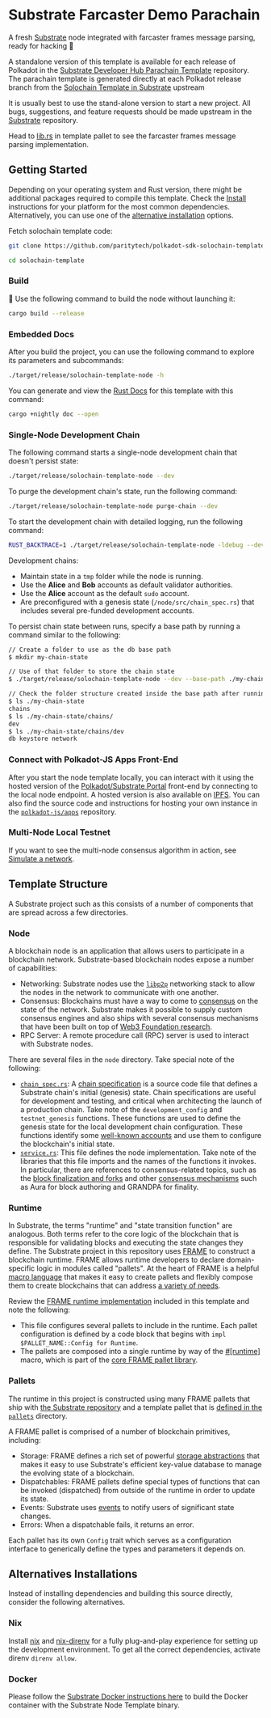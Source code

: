 # Substrate Farcaster Demo Parachain

A fresh [Substrate](https://substrate.io/) node integrated with farcaster frames message parsing, ready for hacking :rocket:

A standalone version of this template is available for each release of Polkadot
in the [Substrate Developer Hub Parachain
Template](https://github.com/substrate-developer-hub/substrate-node-template/)
repository. The parachain template is generated directly at each Polkadot
release branch from the [Solochain Template in
Substrate](https://github.com/paritytech/polkadot-sdk/tree/master/templates/solochain)
upstream

It is usually best to use the stand-alone version to start a new project. All bugs, suggestions, and feature requests should be made upstream in the
[Substrate](https://github.com/paritytech/polkadot-sdk/tree/master/substrate) repository.

Head to [lib.rs](https://github.com/Shritesh99/polkadot-farcaster-demo-parachain/blob/master/pallets/template/src/lib.rs) in template pallet to see the farcaster frames message parsing implementation.

## Getting Started

Depending on your operating system and Rust version, there might be additional
packages required to compile this template. Check the
[Install](https://docs.substrate.io/install/) instructions for your platform for
the most common dependencies. Alternatively, you can use one of the [alternative
installation](#alternatives-installations) options.

Fetch solochain template code:

```sh
git clone https://github.com/paritytech/polkadot-sdk-solochain-template.git solochain-template

cd solochain-template
```

### Build

🔨 Use the following command to build the node without launching it:

```sh
cargo build --release
```

### Embedded Docs

After you build the project, you can use the following command to explore its
parameters and subcommands:

```sh
./target/release/solochain-template-node -h
```

You can generate and view the [Rust
Docs](https://doc.rust-lang.org/cargo/commands/cargo-doc.html) for this template
with this command:

```sh
cargo +nightly doc --open
```

### Single-Node Development Chain

The following command starts a single-node development chain that doesn't
persist state:

```sh
./target/release/solochain-template-node --dev
```

To purge the development chain's state, run the following command:

```sh
./target/release/solochain-template-node purge-chain --dev
```

To start the development chain with detailed logging, run the following command:

```sh
RUST_BACKTRACE=1 ./target/release/solochain-template-node -ldebug --dev
```

Development chains:

-    Maintain state in a `tmp` folder while the node is running.
-    Use the **Alice** and **Bob** accounts as default validator authorities.
-    Use the **Alice** account as the default `sudo` account.
-    Are preconfigured with a genesis state (`/node/src/chain_spec.rs`) that
     includes several pre-funded development accounts.

To persist chain state between runs, specify a base path by running a command
similar to the following:

```sh
// Create a folder to use as the db base path
$ mkdir my-chain-state

// Use of that folder to store the chain state
$ ./target/release/solochain-template-node --dev --base-path ./my-chain-state/

// Check the folder structure created inside the base path after running the chain
$ ls ./my-chain-state
chains
$ ls ./my-chain-state/chains/
dev
$ ls ./my-chain-state/chains/dev
db keystore network
```

### Connect with Polkadot-JS Apps Front-End

After you start the node template locally, you can interact with it using the
hosted version of the [Polkadot/Substrate
Portal](https://polkadot.js.org/apps/#/explorer?rpc=ws://localhost:9944)
front-end by connecting to the local node endpoint. A hosted version is also
available on [IPFS](https://dotapps.io/). You can
also find the source code and instructions for hosting your own instance in the
[`polkadot-js/apps`](https://github.com/polkadot-js/apps) repository.

### Multi-Node Local Testnet

If you want to see the multi-node consensus algorithm in action, see [Simulate a
network](https://docs.substrate.io/tutorials/build-a-blockchain/simulate-network/).

## Template Structure

A Substrate project such as this consists of a number of components that are
spread across a few directories.

### Node

A blockchain node is an application that allows users to participate in a
blockchain network. Substrate-based blockchain nodes expose a number of
capabilities:

-    Networking: Substrate nodes use the [`libp2p`](https://libp2p.io/) networking
     stack to allow the nodes in the network to communicate with one another.
-    Consensus: Blockchains must have a way to come to
     [consensus](https://docs.substrate.io/fundamentals/consensus/) on the state of
     the network. Substrate makes it possible to supply custom consensus engines
     and also ships with several consensus mechanisms that have been built on top
     of [Web3 Foundation
     research](https://research.web3.foundation/Polkadot/protocols/NPoS).
-    RPC Server: A remote procedure call (RPC) server is used to interact with
     Substrate nodes.

There are several files in the `node` directory. Take special note of the
following:

-    [`chain_spec.rs`](./node/src/chain_spec.rs): A [chain
     specification](https://docs.substrate.io/build/chain-spec/) is a source code
     file that defines a Substrate chain's initial (genesis) state. Chain
     specifications are useful for development and testing, and critical when
     architecting the launch of a production chain. Take note of the
     `development_config` and `testnet_genesis` functions. These functions are
     used to define the genesis state for the local development chain
     configuration. These functions identify some [well-known
     accounts](https://docs.substrate.io/reference/command-line-tools/subkey/) and
     use them to configure the blockchain's initial state.
-    [`service.rs`](./node/src/service.rs): This file defines the node
     implementation. Take note of the libraries that this file imports and the
     names of the functions it invokes. In particular, there are references to
     consensus-related topics, such as the [block finalization and
     forks](https://docs.substrate.io/fundamentals/consensus/#finalization-and-forks)
     and other [consensus
     mechanisms](https://docs.substrate.io/fundamentals/consensus/#default-consensus-models)
     such as Aura for block authoring and GRANDPA for finality.

### Runtime

In Substrate, the terms "runtime" and "state transition function" are analogous.
Both terms refer to the core logic of the blockchain that is responsible for
validating blocks and executing the state changes they define. The Substrate
project in this repository uses
[FRAME](https://docs.substrate.io/learn/runtime-development/#frame) to construct
a blockchain runtime. FRAME allows runtime developers to declare domain-specific
logic in modules called "pallets". At the heart of FRAME is a helpful [macro
language](https://docs.substrate.io/reference/frame-macros/) that makes it easy
to create pallets and flexibly compose them to create blockchains that can
address [a variety of needs](https://substrate.io/ecosystem/projects/).

Review the [FRAME runtime implementation](./runtime/src/lib.rs) included in this
template and note the following:

-    This file configures several pallets to include in the runtime. Each pallet
     configuration is defined by a code block that begins with `impl
$PALLET_NAME::Config for Runtime`.
-    The pallets are composed into a single runtime by way of the
     [#[runtime]](https://paritytech.github.io/polkadot-sdk/master/frame_support/attr.runtime.html)
     macro, which is part of the [core FRAME pallet
     library](https://docs.substrate.io/reference/frame-pallets/#system-pallets).

### Pallets

The runtime in this project is constructed using many FRAME pallets that ship
with [the Substrate
repository](https://github.com/paritytech/polkadot-sdk/tree/master/substrate/frame) and a
template pallet that is [defined in the
`pallets`](./pallets/template/src/lib.rs) directory.

A FRAME pallet is comprised of a number of blockchain primitives, including:

-    Storage: FRAME defines a rich set of powerful [storage
     abstractions](https://docs.substrate.io/build/runtime-storage/) that makes it
     easy to use Substrate's efficient key-value database to manage the evolving
     state of a blockchain.
-    Dispatchables: FRAME pallets define special types of functions that can be
     invoked (dispatched) from outside of the runtime in order to update its state.
-    Events: Substrate uses
     [events](https://docs.substrate.io/build/events-and-errors/) to notify users
     of significant state changes.
-    Errors: When a dispatchable fails, it returns an error.

Each pallet has its own `Config` trait which serves as a configuration interface
to generically define the types and parameters it depends on.

## Alternatives Installations

Instead of installing dependencies and building this source directly, consider
the following alternatives.

### Nix

Install [nix](https://nixos.org/) and
[nix-direnv](https://github.com/nix-community/nix-direnv) for a fully
plug-and-play experience for setting up the development environment. To get all
the correct dependencies, activate direnv `direnv allow`.

### Docker

Please follow the [Substrate Docker instructions
here](https://github.com/paritytech/polkadot-sdk/blob/master/substrate/docker/README.md) to
build the Docker container with the Substrate Node Template binary.
